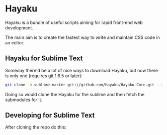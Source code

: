 # Hayaku

Hayaku is a bundle of useful scripts aiming for rapid front-end web development.

The main aim is to create the fastest way to write and maintain CSS code in an editor.

## Hayaku for Sublime Text

Someday there'd be a lot of nice ways to download Hayaku, but now there is only one (requires git 1.6.5 or later):

``` sh
git clone -b sublime-master git://github.com/hayaku/Hayaku-Core.git --recursive
```

Doing so would clone the Hayaku for the sublime and then fetch the submodules for it.

## Developing for Sublime Text

After cloning the repo do this: